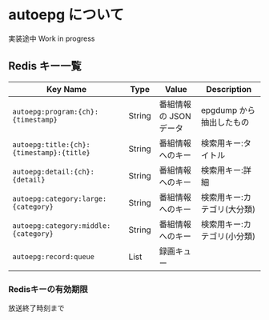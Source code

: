 # autoepg について

実装途中 Work in progress

## Redis キー一覧

| Key Name | Type | Value | Description |
| --- | --- | --- | --- |
| `autoepg:program:{ch}:{timestamp}` | String | 番組情報の JSON データ | epgdump から抽出したもの |
| `autoepg:title:{ch}:{timestamp}:{title}` | String | 番組情報へのキー | 検索用キー:タイトル |
| `autoepg:detail:{ch}:{detail}` | String | 番組情報へのキー | 検索用キー:詳細 |
| `autoepg:category:large:{category}` | String | 番組情報へのキー | 検索用キー:カテゴリ(大分類) |
| `autoepg:category:middle:{category}` | String | 番組情報へのキー | 検索用キー:カテゴリ(小分類) |
| `autoepg:record:queue` | List | 録画キュー | |

### Redisキーの有効期限

放送終了時刻まで
